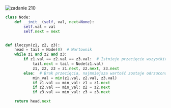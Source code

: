 <picture>
  <source srcset="../../srt/zbior_zadan/210.png" media="(prefers-color-scheme: light)">
  <source srcset="../../srt/zbior_zadan/black_210.png" media="(prefers-color-scheme: dark)">
  <img src="../../srt/zbior_zadan/black_210.png" alt="zadanie 210">
</picture>

```python
class Node:
    def __init__(self, val, next=None):
        self.val = val
        self.next = next


def iloczyn(z1, z2, z3):
    head = tail = Node(0)  # Wartownik
    while z1 and z2 and z3:
        if z1.val == z2.val == z3.val:  # Istnieje przecięcie wszystkich trzech zbiorów
            tail.next = tail = Node(z1.val)
            z1, z2, z3 = z1.next, z2.next, z3.next
        else:  # Brak przecięcia, najmniejsza wartość zostaje odrzucona
            min_val = min(z1.val, z2.val, z3.val)
            if z1.val == min_val: z1 = z1.next
            if z2.val == min_val: z2 = z2.next
            if z3.val == min_val: z3 = z3.next

    return head.next
```